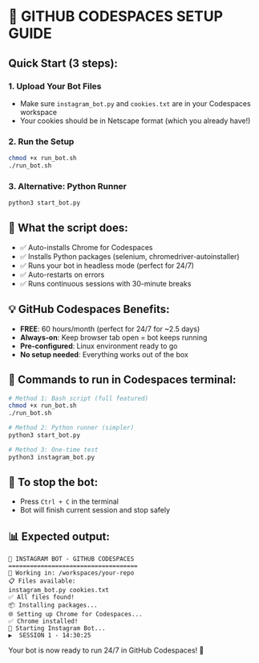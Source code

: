 # 🚀 GITHUB CODESPACES SETUP GUIDE

## Quick Start (3 steps):

### 1. **Upload Your Bot Files**
   - Make sure `instagram_bot.py` and `cookies.txt` are in your Codespaces workspace
   - Your cookies should be in Netscape format (which you already have!)

### 2. **Run the Setup**
   ```bash
   chmod +x run_bot.sh
   ./run_bot.sh
   ```

### 3. **Alternative: Python Runner**
   ```bash
   python3 start_bot.py
   ```

## 🔧 What the script does:
- ✅ Auto-installs Chrome for Codespaces
- ✅ Installs Python packages (selenium, chromedriver-autoinstaller)
- ✅ Runs your bot in headless mode (perfect for 24/7)
- ✅ Auto-restarts on errors
- ✅ Runs continuous sessions with 30-minute breaks

## 💡 GitHub Codespaces Benefits:
- **FREE**: 60 hours/month (perfect for 24/7 for ~2.5 days)
- **Always-on**: Keep browser tab open = bot keeps running
- **Pre-configured**: Linux environment ready to go
- **No setup needed**: Everything works out of the box

## 🎯 Commands to run in Codespaces terminal:

```bash
# Method 1: Bash script (full featured)
chmod +x run_bot.sh
./run_bot.sh

# Method 2: Python runner (simpler)
python3 start_bot.py

# Method 3: One-time test
python3 instagram_bot.py
```

## 🛑 To stop the bot:
- Press `Ctrl + C` in the terminal
- Bot will finish current session and stop safely

## 📊 Expected output:
```
🚀 INSTAGRAM BOT - GITHUB CODESPACES
====================================
📁 Working in: /workspaces/your-repo
📋 Files available:
instagram_bot.py cookies.txt
✅ All files found!
📦 Installing packages...
🌐 Setting up Chrome for Codespaces...
✅ Chrome installed!
🚀 Starting Instagram Bot...
▶️  SESSION 1 - 14:30:25
```

Your bot is now ready to run 24/7 in GitHub Codespaces! 🎉
